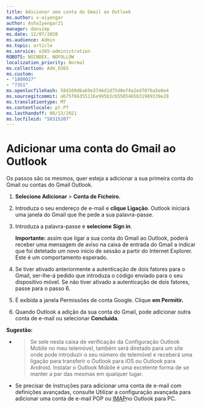 ```yaml
---
title: Adicionar uma conta do Gmail ao Outlook
ms.author: v-aiyengar
author: AshaIyengar21
manager: dansimp
ms.date: 12/07/2020
ms.audience: Admin
ms.topic: article
ms.service: o365-administration
ROBOTS: NOINDEX, NOFOLLOW
localization_priority: Normal
ms.collection: Adm_O365
ms.custom:
- "1800027"
- "7351"
ms.openlocfilehash: 58d109d6a69e3746d1d75d0ef4a2ed7876a5e0e4
ms.sourcegitcommit: ab75f66355116e995b3cb5505465b31989339e28
ms.translationtype: MT
ms.contentlocale: pt-PT
ms.lasthandoff: 08/13/2021
ms.locfileid: "58315207"
---
```

# <a name="add-a-gmail-account-to-outlook"></a>Adicionar uma conta do Gmail ao Outlook

Os passos são os mesmos, quer esteja a adicionar a sua primeira conta do Gmail ou contas do Gmail Outlook.

1. **Selecione Adicionar**  >  **Conta de Ficheiro.**
1. Introduza o seu endereço de e-mail e **clique Ligação**. Outlook iniciará uma janela do Gmail que lhe pede a sua palavra-passe. 
1. Introduza a palavra-passe e **selecione Sign in**.

    **Importante:** assim que ligar a sua conta do Gmail ao Outlook, poderá receber uma mensagem de aviso na caixa de entrada do Gmail a indicar que foi detetado um novo início de sessão a partir do Internet Explorer. Este é um comportamento esperado.

4. Se tiver ativado anteriormente a autenticação de dois fatores para o Gmail, ser-lhe-á pedido que introduza o código enviado para o seu dispositivo móvel. Se não tiver ativado a autenticação de dois fatores, passe para o passo 6.
1. É exibida a janela Permissões de conta Google. Clique **em Permitir.**
1. Quando Outlook a adição da sua conta do Gmail, pode adicionar outra conta de e-mail ou selecionar **Concluída**.

**Sugestão:**
- > Se sele nesta caixa de verificação da Configuração Outlook Mobile no meu telemóvel, também será diretado para um site onde pode introduzir o seu número de telemóvel e receberá uma ligação para transferir o Outlook para iOS ou Outlook para Android. Instalar o Outlook Mobile é uma excelente forma de se manter a par das mesmas em qualquer lugar.
- Se precisar de instruções para adicionar uma conta de e-mail com definições avançadas, consulte Utilizar a configuração avançada para adicionar uma conta de e-mail POP ou [IMAP](https://support.microsoft.com/office/change-or-update-email-account-settings-in-outlook-for-windows-560a9065-3c3a-4ec5-a24f-cdb9a8d622a2#bkmk_advanced)no Outlook para PC.
